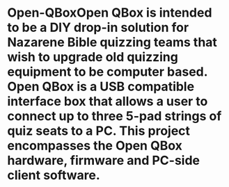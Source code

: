# Open-QBoxOpen QBox is intended to be a DIY drop-in solution for Nazarene Bible quizzing teams that wish to upgrade old quizzing equipment to be computer based. Open QBox is a USB compatible interface box that allows a user to connect up to three 5-pad strings of quiz seats to a PC. This project encompasses the Open QBox hardware, firmware and PC-side client software.
